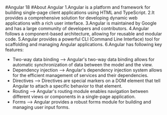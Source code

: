 #Angular 18
#About Angular
1.Angular is a platform and framework for building single-page client applications using HTML and TypeScript.
2.It provides a comprehensive solution for developing dynamic web applications with a rich user interface.
3.Angular is maintained by Google and has a large community of developers and contributors.
4.Angular follows a component-based architecture, allowing for reusable and modular code.
5.Angular provides a powerful CLI (Command Line Interface) tool for scaffolding and managing Angular applications.
6.Angular has following key features:
  - Two-way data binding --> Angular's two-way data binding allows for automatic synchronization of data between the model and the view.
  - Dependency injection --> Angular's dependency injection system allows for the efficient management of services and their dependencies.
  - Directives --> Directives are special markers on a DOM element that tell Angular to attach a specific behavior to that element.
  - Routing --> Angular's routing module enables navigation between different views or components in a single-page application.
  - Forms --> Angular provides a robust forms module for building and managing user input forms.